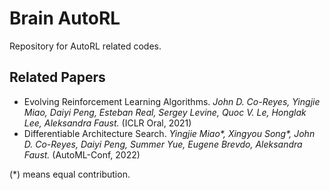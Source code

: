 # Brain AutoRL

Repository for AutoRL related codes.

## Related Papers

* Evolving Reinforcement Learning Algorithms. _John D. Co-Reyes, Yingjie Miao, Daiyi Peng, Esteban Real, Sergey Levine, Quoc V. Le, Honglak Lee, Aleksandra Faust._ (ICLR Oral, 2021)
* Differentiable Architecture Search. _Yingjie Miao*, Xingyou Song*, John D. Co-Reyes, Daiyi Peng, Summer Yue, Eugene Brevdo, Aleksandra Faust._ (AutoML-Conf, 2022)


(\*) means equal contribution.
